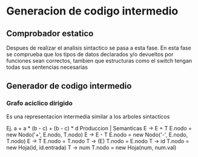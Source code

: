 
# Generacion de codigo intermedio

## Comprobador estatico
Despues de realizar el analisis sintactico se pasa a esta fase.
En esta fase se comprueba que los tipos de datos declarados y/o devueltos por funciones sean correctos, tambien que estructuras como el switch tengan todas sus sentencias necesarias

## Generador de codigo intermedio

### Grafo aciclico dirigido
Es una representacion intermedia similar a los arboles sintacticos

Ej. a + a * (b - c) + (b - c) * d 
Produccion      | Semanticas 
E -> E + T        E.nodo = new Nodo('+', E.nodo, T.nodo) 
E -> E - T        E.nodo = new Nodo('-', E.nodo, T.nodo)
E -> T            E.nodo = T.nodo
T -> (E)          T.nodo = E.nodo
T -> id           T.nodo = new Hoja(id, id.entrada)
T -> num          T.nodo = new Hoja(num, num.val)

